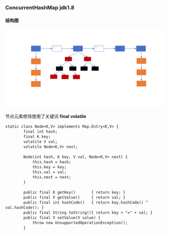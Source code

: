 ### ConcurrentHashMap jdk1.8

#### 结构图


![ConcurrentHashMap](https://github.com/Teahel/JavaLine/blob/main/image/ConcurrentHashMap2.png)

节点元素修饰使用了关键词 **final** **volatile**

```
static class Node<K,V> implements Map.Entry<K,V> {
        final int hash;
        final K key;
        volatile V val;
        volatile Node<K,V> next;

        Node(int hash, K key, V val, Node<K,V> next) {
            this.hash = hash;
            this.key = key;
            this.val = val;
            this.next = next;
        }

        public final K getKey()       { return key; }
        public final V getValue()     { return val; }
        public final int hashCode()   { return key.hashCode() ^ val.hashCode(); }
        public final String toString(){ return key + "=" + val; }
        public final V setValue(V value) {
            throw new UnsupportedOperationException();
        }

```
